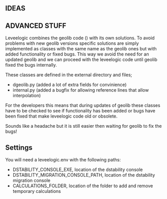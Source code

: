## IDEAS



## ADVANCED STUFF

Leveelogic combines the geolib code () with its own solutions. To avoid problems with new geolib versions
specific solutions are simply implemented as classes with the same name as the geolib ones but with added
functionality or fixed bugs. This way we avoid the need for an updated geolib and we can proceed with 
the leveelogic code until geolib fixed the bugs internally.

These classes are defined in the external directory and files;

* dgeolib.py (added a lot of extra fields for convinience)
* internal.py (added a bugfix for allowing reference lines that allow interpolation)

For the developers this means that during updates of geolib these classes have to be checked
to see if functionality has been added or bugs have been fixed that make leveelogic code
old or obsolete. 

Sounds like a headache but it is still easier then waiting for geolib to fix the bugs!

## Settings

You will need a leveelogic.env with the following paths:

* DSTABILITY_CONSOLE_EXE, location of the dstability console
* DSTABILITY_MIGRATION_CONSOLE_PATH, location of the dstability migration console
* CALCULATIONS_FOLDER, location of the folder to add and remove temporary calculations